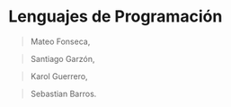 # Lenguajes de Programación
> Mateo Fonseca,

> Santiago Garzón,

> Karol Guerrero,

> Sebastian Barros.
